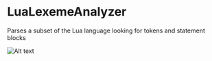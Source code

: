 # LuaLexemeAnalyzer
Parses a subset of the Lua language looking for tokens and statement blocks


![Alt text](https://i.gyazo.com/67a104ad849c3ff30782b509a3a139d1.png "Example of parsing sample code: ")
